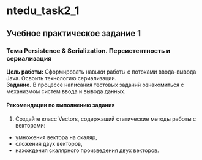 # ntedu_task2_1  
## Учебное практическое задание 1  
### Тема Persistence & Serialization. Персистентность и сериализация  
**Цель работы:** Сформировать навыки работы с потоками ввода-вывода Java.
Освоить технологию сериализации.  
**Задание.** В процессе написания тестовых заданий ознакомиться с
механизмом систем ввода и вывода данных. 
#### Рекомендации по выполнению задания  
1. Создайте класс Vectors, содержащий статические методы работы с
векторами:  
- умножения вектора на скаляр,  
- сложения двух векторов,  
- нахождения скалярного произведения двух векторов.  
